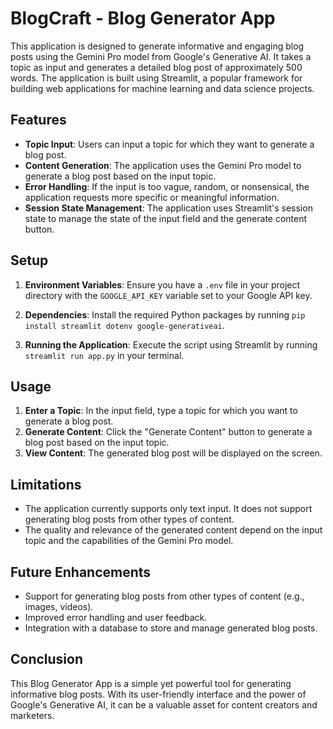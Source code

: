 # BlogCraft - Blog Generator App

This application is designed to generate informative and engaging blog posts using the Gemini Pro model from Google's Generative AI. It takes a topic as input and generates a detailed blog post of approximately 500 words. The application is built using Streamlit, a popular framework for building web applications for machine learning and data science projects.

## Features

- **Topic Input**: Users can input a topic for which they want to generate a blog post.
- **Content Generation**: The application uses the Gemini Pro model to generate a blog post based on the input topic.
- **Error Handling**: If the input is too vague, random, or nonsensical, the application requests more specific or meaningful information.
- **Session State Management**: The application uses Streamlit's session state to manage the state of the input field and the generate content button.

## Setup

1. **Environment Variables**: Ensure you have a `.env` file in your project directory with the `GOOGLE_API_KEY` variable set to your Google API key.

2. **Dependencies**: Install the required Python packages by running `pip install streamlit dotenv google-generativeai`.

3. **Running the Application**: Execute the script using Streamlit by running `streamlit run app.py` in your terminal.

## Usage

1. **Enter a Topic**: In the input field, type a topic for which you want to generate a blog post.
2. **Generate Content**: Click the "Generate Content" button to generate a blog post based on the input topic.
3. **View Content**: The generated blog post will be displayed on the screen.

## Limitations

- The application currently supports only text input. It does not support generating blog posts from other types of content.
- The quality and relevance of the generated content depend on the input topic and the capabilities of the Gemini Pro model.

## Future Enhancements

- Support for generating blog posts from other types of content (e.g., images, videos).
- Improved error handling and user feedback.
- Integration with a database to store and manage generated blog posts.

## Conclusion

This Blog Generator App is a simple yet powerful tool for generating informative blog posts. With its user-friendly interface and the power of Google's Generative AI, it can be a valuable asset for content creators and marketers.
